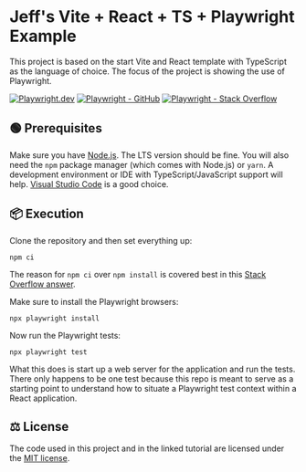 # Jeff's Vite + React + TS + Playwright Example

This project is based on the start Vite and React template with TypeScript as the language of choice. The focus of the project is showing the use of Playwright.

[![Playwright.dev](https://img.shields.io/badge/Documentation-Playwright-1c8620.svg?logo=playwright)](https://playwright.dev/docs/intro)
[![Playwright - GitHub](https://img.shields.io/badge/GitHub-Playwright-1c8620.svg?logo=github)](https://github.com/microsoft/playwright/tree/main)
[![Playwright - Stack Overflow](https://img.shields.io/badge/stackoverflow-Playwright-e87922.svg?logo=stackoverflow)](https://stackoverflow.com/questions/tagged/playwright)

## 🟢 Prerequisites

Make sure you have [Node.js](https://nodejs.org/en). The LTS version should be fine. You will also need the `npm` package manager (which comes with Node.js) or `yarn`. A development environment or IDE with TypeScript/JavaScript support will help. [Visual Studio Code](https://code.visualstudio.com/) is a good choice.

## 📦 Execution

Clone the repository and then set everything up:

```shell
npm ci
```

The reason for `npm ci` over `npm install` is covered best in this [Stack Overflow answer](https://stackoverflow.com/a/53325242).

Make sure to install the Playwright browsers:

```shell
npx playwright install
```

Now run the Playwright tests:

```shell
npx playwright test
```

What this does is start up a web server for the application and run the tests. There only happens to be one test because this repo is meant to serve as a starting point to understand how to situate a Playwright test context within a React application.

## ⚖ License

The code used in this project and in the linked tutorial are licensed under the [MIT license](https://github.com/jeffnyman/playwright-react-ui/blob/main/LICENSE).
